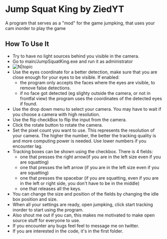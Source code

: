# Jump Squat King by ZiedYT

A program that serves as a "mod" for the game jumpking, that uses your cam inorder to play the game

## How To Use It
- Try to have no light sources behind you visible in the camera.
- Go to main/JumpSquatKing.exe and run it as administrator
-  ![N|topic](https://i.imgur.com/IC4iEGl.png)
- Use the eyes coordinate for a better detection, make sure that you are close enough for your eyes to be visible. If enabled: 
    - the program only accepts the faces where the eyes are visible, to remove false detections.
    - if no face got detected (eg slighty outside the camera, or not in frontfal view) the program uses the coordinates of the detected eyes if found.
- Use the drop down menu to select your camera. You may have to wait if you choose a camera with high resolution.
- Use the flip checkBox to flip the input from the camera.
- Click the rotate button to rotate the camera.
- Set the pixel count you want to use. This represents the resolution of your camera. The higher the number, the better the tracking quality is and more computing power is needed. Use lower numbers if you encounter lag. 
- Tracking boxes can be shown using the checkbox. There is 4 fields:
    - one that presses the right arrow(if you are in the left size even if you are squatting)
    - one that presses the left arrow (if you are in the left size even if you are squatting)
    - one that presses the spacebar (if you are squatting, even if you are in the left or right side, you don't have to be in the middle)
    - one that releases all the keys. 
- You can change the size and position of the fields by changing the idle box position and size.
- When all your settings are ready, open jumpking, click start tracking inorder to start using the program.
- Also shout me out if you can, this makes me motivated to make open source stuff for everyone to use. 
- If you encounter any bugs feel feel to message me on twitter.
- If you are interested in the code, it's in the first folder.
